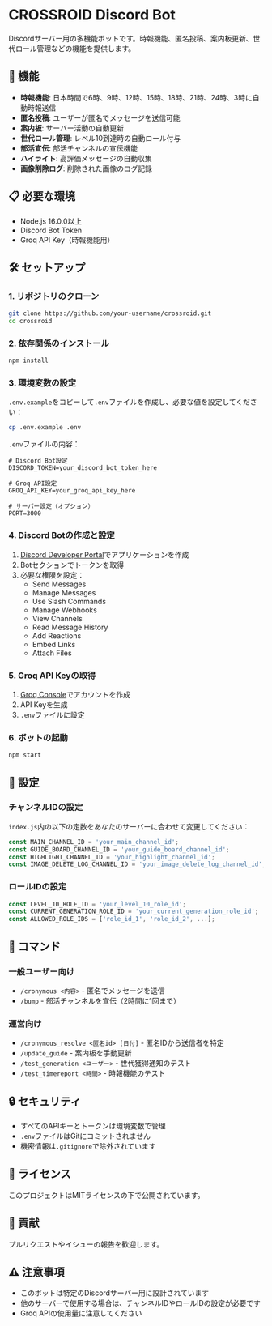 # CROSSROID Discord Bot

Discordサーバー用の多機能ボットです。時報機能、匿名投稿、案内板更新、世代ロール管理などの機能を提供します。

## 🚀 機能

- **時報機能**: 日本時間で6時、9時、12時、15時、18時、21時、24時、3時に自動時報送信
- **匿名投稿**: ユーザーが匿名でメッセージを送信可能
- **案内板**: サーバー活動の自動更新
- **世代ロール管理**: レベル10到達時の自動ロール付与
- **部活宣伝**: 部活チャンネルの宣伝機能
- **ハイライト**: 高評価メッセージの自動収集
- **画像削除ログ**: 削除された画像のログ記録

## 📋 必要な環境

- Node.js 16.0.0以上
- Discord Bot Token
- Groq API Key（時報機能用）

## 🛠️ セットアップ

### 1. リポジトリのクローン

```bash
git clone https://github.com/your-username/crossroid.git
cd crossroid
```

### 2. 依存関係のインストール

```bash
npm install
```

### 3. 環境変数の設定

`.env.example`をコピーして`.env`ファイルを作成し、必要な値を設定してください：

```bash
cp .env.example .env
```

`.env`ファイルの内容：

```env
# Discord Bot設定
DISCORD_TOKEN=your_discord_bot_token_here

# Groq API設定
GROQ_API_KEY=your_groq_api_key_here

# サーバー設定（オプション）
PORT=3000
```

### 4. Discord Botの作成と設定

1. [Discord Developer Portal](https://discord.com/developers/applications)でアプリケーションを作成
2. Botセクションでトークンを取得
3. 必要な権限を設定：
   - Send Messages
   - Manage Messages
   - Use Slash Commands
   - Manage Webhooks
   - View Channels
   - Read Message History
   - Add Reactions
   - Embed Links
   - Attach Files

### 5. Groq API Keyの取得

1. [Groq Console](https://console.groq.com/)でアカウントを作成
2. API Keyを生成
3. `.env`ファイルに設定

### 6. ボットの起動

```bash
npm start
```

## 🔧 設定

### チャンネルIDの設定

`index.js`内の以下の定数をあなたのサーバーに合わせて変更してください：

```javascript
const MAIN_CHANNEL_ID = 'your_main_channel_id';
const GUIDE_BOARD_CHANNEL_ID = 'your_guide_board_channel_id';
const HIGHLIGHT_CHANNEL_ID = 'your_highlight_channel_id';
const IMAGE_DELETE_LOG_CHANNEL_ID = 'your_image_delete_log_channel_id';
```

### ロールIDの設定

```javascript
const LEVEL_10_ROLE_ID = 'your_level_10_role_id';
const CURRENT_GENERATION_ROLE_ID = 'your_current_generation_role_id';
const ALLOWED_ROLE_IDS = ['role_id_1', 'role_id_2', ...];
```

## 📝 コマンド

### 一般ユーザー向け

- `/cronymous <内容>` - 匿名でメッセージを送信
- `/bump` - 部活チャンネルを宣伝（2時間に1回まで）

### 運営向け

- `/cronymous_resolve <匿名id> [日付]` - 匿名IDから送信者を特定
- `/update_guide` - 案内板を手動更新
- `/test_generation <ユーザー>` - 世代獲得通知のテスト
- `/test_timereport <時間>` - 時報機能のテスト

## 🔒 セキュリティ

- すべてのAPIキーとトークンは環境変数で管理
- `.env`ファイルはGitにコミットされません
- 機密情報は`.gitignore`で除外されています

## 📄 ライセンス

このプロジェクトはMITライセンスの下で公開されています。

## 🤝 貢献

プルリクエストやイシューの報告を歓迎します。

## ⚠️ 注意事項

- このボットは特定のDiscordサーバー用に設計されています
- 他のサーバーで使用する場合は、チャンネルIDやロールIDの設定が必要です
- Groq APIの使用量に注意してください
